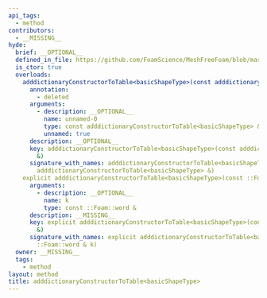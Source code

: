 ```yaml
---
api_tags:
  - method
contributors:
  - __MISSING__
hyde:
  brief: __OPTIONAL__
  defined_in_file: https://github.com/FoamScience/MeshFreeFoam/blob/master/src/meshfree/shapes/basicShape/basicShape.H
  is_ctor: true
  overloads:
    adddictionaryConstructorToTable<basicShapeType>(const adddictionaryConstructorToTable<basicShapeType> &):
      annotation:
        - deleted
      arguments:
        - description: __OPTIONAL__
          name: unnamed-0
          type: const adddictionaryConstructorToTable<basicShapeType> &
          unnamed: true
      description: __OPTIONAL__
      key: adddictionaryConstructorToTable<basicShapeType>(const adddictionaryConstructorToTable<basicShapeType>
        &)
      signature_with_names: adddictionaryConstructorToTable<basicShapeType>(const
        adddictionaryConstructorToTable<basicShapeType> &)
    explicit adddictionaryConstructorToTable<basicShapeType>(const ::Foam::word &):
      arguments:
        - description: __OPTIONAL__
          name: k
          type: const ::Foam::word &
      description: __MISSING__
      key: explicit adddictionaryConstructorToTable<basicShapeType>(const ::Foam::word
        &)
      signature_with_names: explicit adddictionaryConstructorToTable<basicShapeType>(const
        ::Foam::word & k)
  owner: __MISSING__
  tags:
    - method
layout: method
title: adddictionaryConstructorToTable<basicShapeType>
---
```

